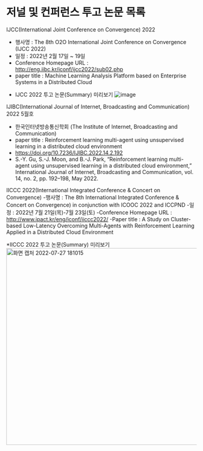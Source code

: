 # 저널 및 컨퍼런스 투고 논문 목록

IJCC(International Joint Conference on Convergence) 2022 
- 행사명 : The 8th O2O International Joint Conference on Convergence (IJCC 2022)
- 일정 : 2022년 2월 17일 ~ 19일
- Conference Homepage URL :  http://eng.iibc.kr/iconf/ijcc2022/sub02.php 
- paper title : Machine Learning Analysis Platform based on Enterprise Systems in a Distributed Cloud

* IJCC 2022 투고 논문(Summary) 미리보기
![image](https://user-images.githubusercontent.com/91322621/177979830-6533cc6a-d7db-4666-81f4-05c3137f8b3c.png)

IJIBC(International Journal of Internet, Broadcasting and Communication) 2022 5월호
 - 한국인터넷방송통신학회 (The Institute of Internet, Broadcasting and Communication)
 - paper title : Reinforcement learning multi-agent using unsupervised learning in a distributed cloud environment
 - https://doi.org/10.7236/IJIBC.2022.14.2.192
 - S.-Y. Gu, S.-J. Moon, and B.-J. Park, “Reinforcement learning multi-agent using unsupervised learning in a distributed cloud environment,” International Journal of      Internet, Broadcasting and Communication, vol. 14, no. 2, pp. 192–198, May 2022.
 
IICCC 2022(International Integrated Conference & Concert on Convergence) 
-행사명 : The 8th International Integrated Conference & Concert on Convergence) in conjunction with ICOOC 2022 and ICCPND
-일정 : 2022년 7월 21일(목)-7월 23일(토)
-Conference Homepage URL : http://www.ipact.kr/eng/iconf/iiccc2022/
-Paper title : A Study on Cluster-based Low-Latency Overcoming Multi-Agents with Reinforcement Learning Applied in a Distributed Cloud Environment

*IICCC 2022 투고 논문(Summary) 미리보기
<img width="521" alt="화면 캡처 2022-07-27 181015" src="https://user-images.githubusercontent.com/91322621/181209715-2ac4b52d-9a0a-430b-b44a-9576231516be.png">

